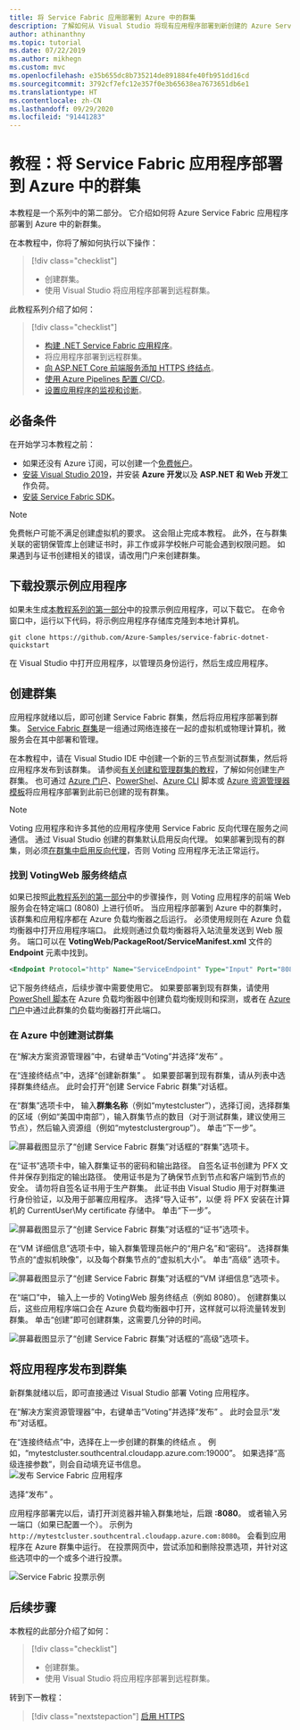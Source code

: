 ```yaml
---
title: 将 Service Fabric 应用部署到 Azure 中的群集
description: 了解如何从 Visual Studio 将现有应用程序部署到新创建的 Azure Service Fabric 群集。
author: athinanthny
ms.topic: tutorial
ms.date: 07/22/2019
ms.author: mikhegn
ms.custom: mvc
ms.openlocfilehash: e35b655dc8b735214de891884fe40fb951dd16cd
ms.sourcegitcommit: 3792cf7efc12e357f0e3b65638ea7673651db6e1
ms.translationtype: HT
ms.contentlocale: zh-CN
ms.lasthandoff: 09/29/2020
ms.locfileid: "91441283"
---
```

# <a name="tutorial-deploy-a-service-fabric-application-to-a-cluster-in-azure"></a>教程：将 Service Fabric 应用程序部署到 Azure 中的群集

本教程是一个系列中的第二部分。 它介绍如何将 Azure Service Fabric 应用程序部署到 Azure 中的新群集。

在本教程中，你将了解如何执行以下操作：
> [!div class="checklist"]
> * 创建群集。
> * 使用 Visual Studio 将应用程序部署到远程群集。

此教程系列介绍了如何：
> [!div class="checklist"]
> * [构建 .NET Service Fabric 应用程序](service-fabric-tutorial-create-dotnet-app.md)。
> * 将应用程序部署到远程群集。
> * [向 ASP.NET Core 前端服务添加 HTTPS 终结点](service-fabric-tutorial-dotnet-app-enable-https-endpoint.md)。
> * [使用 Azure Pipelines 配置 CI/CD](service-fabric-tutorial-deploy-app-with-cicd-vsts.md)。
> * [设置应用程序的监视和诊断](service-fabric-tutorial-monitoring-aspnet.md)。

## <a name="prerequisites"></a>必备条件

在开始学习本教程之前：

* 如果还没有 Azure 订阅，可以创建一个[免费帐户](https://azure.microsoft.com/free/?WT.mc_id=A261C142F)。
* [安装 Visual Studio 2019](https://www.visualstudio.com/)，并安装 **Azure 开发**以及 **ASP.NET 和 Web 开发**工作负荷。
* [安装 Service Fabric SDK](service-fabric-get-started.md)。

> [!NOTE]
> 免费帐户可能不满足创建虚拟机的要求。 这会阻止完成本教程。 此外，在与群集关联的密钥保管库上创建证书时，非工作或非学校帐户可能会遇到权限问题。 如果遇到与证书创建相关的错误，请改用门户来创建群集。 

## <a name="download-the-voting-sample-application"></a>下载投票示例应用程序

如果未生成[本教程系列的第一部分](service-fabric-tutorial-create-dotnet-app.md)中的投票示例应用程序，可以下载它。 在命令窗口中，运行以下代码，将示例应用程序存储库克隆到本地计算机。

```git
git clone https://github.com/Azure-Samples/service-fabric-dotnet-quickstart 
```

在 Visual Studio 中打开应用程序，以管理员身份运行，然后生成应用程序。

## <a name="create-a-cluster"></a>创建群集

应用程序就绪以后，即可创建 Service Fabric 群集，然后将应用程序部署到群集。 [Service Fabric 群集](./service-fabric-deploy-anywhere.md)是一组通过网络连接在一起的虚拟机或物理计算机，微服务会在其中部署和管理。

在本教程中，请在 Visual Studio IDE 中创建一个新的三节点型测试群集，然后将应用程序发布到该群集。 请参阅[有关创建和管理群集的教程](service-fabric-tutorial-create-vnet-and-windows-cluster.md)，了解如何创建生产群集。 也可通过 [Azure 门户](https://portal.azure.com)、[PowerShel](./scripts/service-fabric-powershell-create-secure-cluster-cert.md)、[Azure CLI](./scripts/cli-create-cluster.md) 脚本或 [Azure 资源管理器模板](service-fabric-tutorial-create-vnet-and-windows-cluster.md)将应用程序部署到此前已创建的现有群集。

> [!NOTE]
> Voting 应用程序和许多其他的应用程序使用 Service Fabric 反向代理在服务之间通信。 通过 Visual Studio 创建的群集默认启用反向代理。 如果部署到现有的群集，则必须[在群集中启用反向代理](service-fabric-reverseproxy-setup.md)，否则 Voting 应用程序无法正常运行。


### <a name="find-the-votingweb-service-endpoint"></a>找到 VotingWeb 服务终结点

如果已按照[此教程系列的第一部分](service-fabric-tutorial-create-dotnet-app.md)中的步骤操作，则 Voting 应用程序的前端 Web 服务会在特定端口 (8080) 上进行侦听。 当应用程序部署到 Azure 中的群集时，该群集和应用程序都在 Azure 负载均衡器之后运行。 必须使用规则在 Azure 负载均衡器中打开应用程序端口。 此规则通过负载均衡器将入站流量发送到 Web 服务。 端口可以在 **VotingWeb/PackageRoot/ServiceManifest.xml** 文件的 **Endpoint** 元素中找到。 

```xml
<Endpoint Protocol="http" Name="ServiceEndpoint" Type="Input" Port="8080" />
```

记下服务终结点，后续步骤中需要使用它。  如果要部署到现有群集，请使用 [PowerShell 脚本](./scripts/service-fabric-powershell-open-port-in-load-balancer.md)在 Azure 负载均衡器中创建负载均衡规则和探测，或者在 [Azure 门户](https://portal.azure.com)中通过此群集的负载均衡器打开此端口。

### <a name="create-a-test-cluster-in-azure"></a>在 Azure 中创建测试群集
在“解决方案资源管理器”中，右键单击“Voting”并选择“发布”   。

在“连接终结点”中，选择“创建新群集”   。  如果要部署到现有群集，请从列表中选择群集终结点。  此时会打开“创建 Service Fabric 群集”对话框。

在“群集”选项卡中，  输入**群集名称**（例如“mytestcluster”），选择订阅，选择群集的区域（例如“美国中南部”），输入群集节点的数目（对于测试群集，建议使用三节点），然后输入资源组（例如“mytestclustergroup”）。 单击“下一步”。 

![屏幕截图显示了“创建 Service Fabric 群集”对话框的“群集”选项卡。](./media/service-fabric-tutorial-deploy-app-to-party-cluster/create-cluster.png)

在“证书”选项卡中，输入群集证书的密码和输出路径。  自签名证书创建为 PFX 文件并保存到指定的输出路径。  使用证书是为了确保节点到节点和客户端到节点的安全。  请勿将自签名证书用于生产群集。  此证书由 Visual Studio 用于对群集进行身份验证，以及用于部署应用程序。 选择“导入证书”，以便  将 PFX 安装在计算机的 CurrentUser\My certificate 存储中。  单击“下一步”。 

![屏幕截图显示了“创建 Service Fabric 群集”对话框的“证书”选项卡。](./media/service-fabric-tutorial-deploy-app-to-party-cluster/certificate.png)

在“VM 详细信息”选项卡中，输入群集管理员帐户的“用户名”和“密码”。     选择群集节点的“虚拟机映像”，以及每个群集节点的“虚拟机大小”。    单击“高级”  选项卡。

![屏幕截图显示了“创建 Service Fabric 群集”对话框的“VM 详细信息”选项卡。](./media/service-fabric-tutorial-deploy-app-to-party-cluster/vm-detail.png)

在“端口”中，  输入上一步的 VotingWeb 服务终结点（例如 8080）。  创建群集以后，这些应用程序端口会在 Azure 负载均衡器中打开，这样就可以将流量转发到群集。  单击“创建”即可创建群集，这需要几分钟的时间。 

![屏幕截图显示了“创建 Service Fabric 群集”对话框的“高级”选项卡。](./media/service-fabric-tutorial-deploy-app-to-party-cluster/advanced.png)

## <a name="publish-the-application-to-the-cluster"></a>将应用程序发布到群集

新群集就绪以后，即可直接通过 Visual Studio 部署 Voting 应用程序。

在“解决方案资源管理器”中，右键单击“Voting”并选择“发布”   。 此时会显示“发布”对话框。 

在“连接终结点”中，选择在上一步创建的群集的终结点  。  例如，“mytestcluster.southcentral.cloudapp.azure.com:19000”。 如果选择“高级连接参数”，则会自动填充证书信息。   
![发布 Service Fabric 应用程序](./media/service-fabric-tutorial-deploy-app-to-party-cluster/publish-app.png)

选择“发布”  。

应用程序部署完以后，请打开浏览器并输入群集地址，后跟 **:8080**。 或者输入另一端口（如果已配置一个）。 示例为 `http://mytestcluster.southcentral.cloudapp.azure.com:8080`。 会看到应用程序在 Azure 群集中运行。 在投票网页中，尝试添加和删除投票选项，并针对这些选项中的一个或多个进行投票。

![Service Fabric 投票示例](./media/service-fabric-tutorial-deploy-app-to-party-cluster/application-screenshot-new-azure.png)


## <a name="next-steps"></a>后续步骤
本教程的此部分介绍了如何：

> [!div class="checklist"]
> * 创建群集。
> * 使用 Visual Studio 将应用程序部署到远程群集。

转到下一教程：
> [!div class="nextstepaction"]
> [启用 HTTPS](service-fabric-tutorial-dotnet-app-enable-https-endpoint.md)
